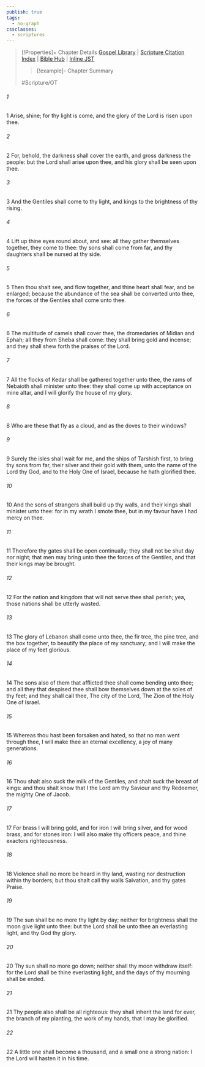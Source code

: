 ```yaml
---
publish: true
tags:
  - no-graph
cssclasses:
  - scriptures
---
```

>[!Properties]+ Chapter Details
>[Gospel Library](https://churchofjesuschrist.org/study/scriptures/ot/isa/60?lang=eng)    |    [Scripture Citation Index](https://scriptures.byu.edu/#07b3c::c07b3c)    |    [Bible Hub](https://biblehub.com/isaiah/60.htm)    |    [Inline JST](https://scripturetoolbox.com/html/ic/Isaiah/60.html)
>>[!example]- Chapter Summary
>> 
> 
>
>#Scripture/OT
###### 1
1 Arise, shine; for thy light is come, and the glory of the Lord is risen upon thee.
###### 2
2 For, behold, the darkness shall cover the earth, and gross darkness the people: but the Lord shall arise upon thee, and his glory shall be seen upon thee.
###### 3
3 And the Gentiles shall come to thy light, and kings to the brightness of thy rising.
###### 4
4 Lift up thine eyes round about, and see: all they gather themselves together, they come to thee: thy sons shall come from far, and thy daughters shall be nursed at thy side.
###### 5
5 Then thou shalt see, and flow together, and thine heart shall fear, and be enlarged; because the abundance of the sea shall be converted unto thee, the forces of the Gentiles shall come unto thee.
###### 6
6 The multitude of camels shall cover thee, the dromedaries of Midian and Ephah; all they from Sheba shall come: they shall bring gold and incense; and they shall shew forth the praises of the Lord.
###### 7
7 All the flocks of Kedar shall be gathered together unto thee, the rams of Nebaioth shall minister unto thee: they shall come up with acceptance on mine altar, and I will glorify the house of my glory.
###### 8
8 Who are these that fly as a cloud, and as the doves to their windows?
###### 9
9 Surely the isles shall wait for me, and the ships of Tarshish first, to bring thy sons from far, their silver and their gold with them, unto the name of the Lord thy God, and to the Holy One of Israel, because he hath glorified thee.
###### 10
10 And the sons of strangers shall build up thy walls, and their kings shall minister unto thee: for in my wrath I smote thee, but in my favour have I had mercy on thee.
###### 11
11 Therefore thy gates shall be open continually; they shall not be shut day nor night; that men may bring unto thee the forces of the Gentiles, and that their kings may be brought.
###### 12
12 For the nation and kingdom that will not serve thee shall perish; yea, those nations shall be utterly wasted.
###### 13
13 The glory of Lebanon shall come unto thee, the fir tree, the pine tree, and the box together, to beautify the place of my sanctuary; and I will make the place of my feet glorious.
###### 14
14 The sons also of them that afflicted thee shall come bending unto thee; and all they that despised thee shall bow themselves down at the soles of thy feet; and they shall call thee, The city of the Lord, The Zion of the Holy One of Israel.
###### 15
15 Whereas thou hast been forsaken and hated, so that no man went through thee, I will make thee an eternal excellency, a joy of many generations.
###### 16
16 Thou shalt also suck the milk of the Gentiles, and shalt suck the breast of kings: and thou shalt know that I the Lord am thy Saviour and thy Redeemer, the mighty One of Jacob.
###### 17
17 For brass I will bring gold, and for iron I will bring silver, and for wood brass, and for stones iron: I will also make thy officers peace, and thine exactors righteousness.
###### 18
18 Violence shall no more be heard in thy land, wasting nor destruction within thy borders; but thou shalt call thy walls Salvation, and thy gates Praise.
###### 19
19 The sun shall be no more thy light by day; neither for brightness shall the moon give light unto thee: but the Lord shall be unto thee an everlasting light, and thy God thy glory.
###### 20
20 Thy sun shall no more go down; neither shall thy moon withdraw itself: for the Lord shall be thine everlasting light, and the days of thy mourning shall be ended.
###### 21
21 Thy people also shall be all righteous: they shall inherit the land for ever, the branch of my planting, the work of my hands, that I may be glorified.
###### 22
22 A little one shall become a thousand, and a small one a strong nation: I the Lord will hasten it in his time.
